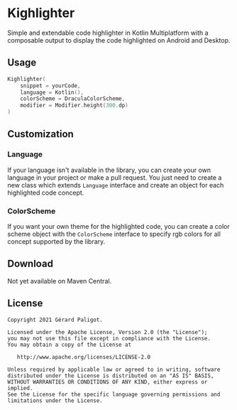 # Kighlighter

Simple and extendable code highlighter in Kotlin Multiplatform with 
a composable output to display the code highlighted on Android and 
Desktop. 

## Usage

```kotlin
Kighlighter(
    snippet = yourCode,
    language = Kotlin(),
    colorScheme = DraculaColorScheme,
    modifier = Modifier.height(300.dp)
)
```

## Customization

### Language

If your language isn't available in the library, you can create your
own language in your project or make a pull request. You just need 
to create a new class which extends `Language` interface and create an 
object for each highlighted code concept.

### ColorScheme

If you want your own theme for the highlighted code, you can create 
a color scheme object with the `ColorScheme` interface to specify
rgb colors for all concept supported by the library.

## Download

Not yet available on Maven Central.

## License

    Copyright 2021 Gérard Paligot.

    Licensed under the Apache License, Version 2.0 (the "License");
    you may not use this file except in compliance with the License.
    You may obtain a copy of the License at

       http://www.apache.org/licenses/LICENSE-2.0

    Unless required by applicable law or agreed to in writing, software
    distributed under the License is distributed on an "AS IS" BASIS,
    WITHOUT WARRANTIES OR CONDITIONS OF ANY KIND, either express or implied.
    See the License for the specific language governing permissions and
    limitations under the License.